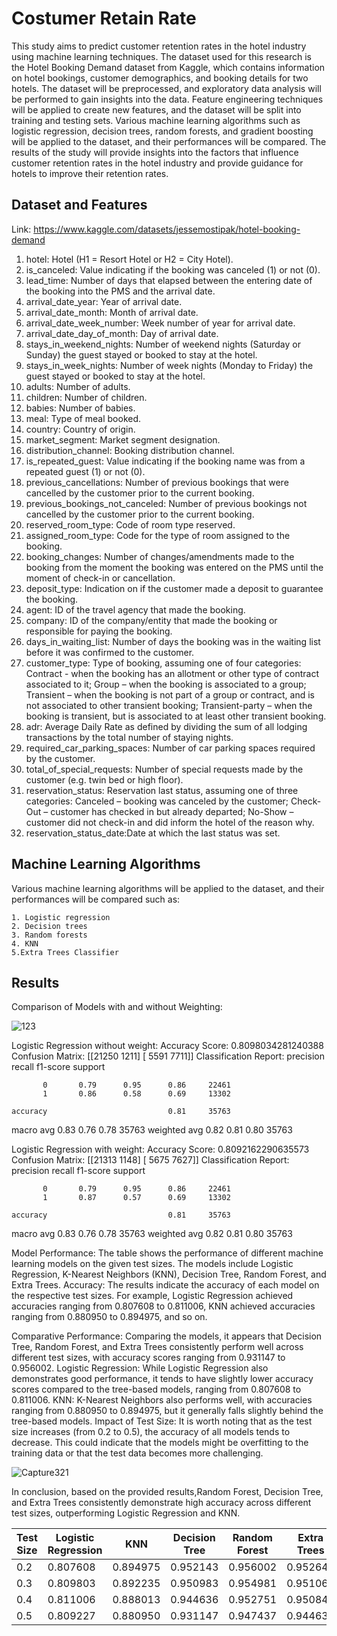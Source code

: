 # Costumer Retain Rate
This study aims to predict customer retention rates in the hotel industry using machine learning techniques. The dataset used for this research is the Hotel Booking Demand dataset from Kaggle, which contains information on hotel bookings, customer demographics, and booking details for two hotels. The dataset will be preprocessed, and exploratory data analysis will be performed to gain insights into the data. Feature engineering techniques will be applied to create new features, and the dataset will be split into training and testing sets. Various machine learning algorithms such as logistic regression, decision trees, random forests, and gradient boosting will be applied to the dataset, and their performances will be compared. The results of the study will provide insights into the factors that influence customer retention rates in the hotel industry and provide guidance for hotels to improve their retention rates.
 
## Dataset and Features

Link: https://www.kaggle.com/datasets/jessemostipak/hotel-booking-demand

1. hotel: Hotel (H1 = Resort Hotel or H2 = City Hotel).  
2. is_canceled: Value indicating if the booking was canceled (1) or not (0).  
3. lead_time: Number of days that elapsed between the entering date of the booking into the PMS and the arrival date.  
4. arrival_date_year: Year of arrival date.      
5. arrival_date_month: Month of arrival date.  
6. arrival_date_week_number: Week number of year for arrival date.  
7. arrival_date_day_of_month: Day of arrival date.  
8. stays_in_weekend_nights: Number of weekend nights (Saturday or Sunday) the guest stayed or booked to stay at the hotel.  
9. stays_in_week_nights: Number of week nights (Monday to Friday) the guest stayed or booked to stay at the hotel.  
10. adults: Number of adults.  
11. children: Number of children.  
12. babies: Number of babies.  
13. meal: Type of meal booked.   
14. country: Country of origin.  
15. market_segment: Market segment designation.  
16. distribution_channel: Booking distribution channel.  
17. is_repeated_guest: Value indicating if the booking name was from a repeated guest (1) or not (0).  
18. previous_cancellations: Number of previous bookings that were cancelled by the customer prior to the current booking.  
19. previous_bookings_not_canceled: Number of previous bookings not cancelled by the customer prior to the current booking.  
20. reserved_room_type: Code of room type reserved.  
21. assigned_room_type: Code for the type of room assigned to the booking.  
22. booking_changes: Number of changes/amendments made to the booking from the moment the booking was entered on the PMS until the moment of check-in or cancellation.  
23. deposit_type: Indication on if the customer made a deposit to guarantee the booking.   
24. agent: ID of the travel agency that made the booking.  
25. company: ID of the company/entity that made the booking or responsible for paying the booking.  
26. days_in_waiting_list: Number of days the booking was in the waiting list before it was confirmed to the customer.  
27. customer_type: Type of booking, assuming one of four categories: Contract - when the booking has an allotment or other type of contract associated to it; Group – when the booking is associated to a group; Transient – when the booking is not part of a group or contract, and is not associated to other transient booking; Transient-party – when the booking is transient, but is associated to at least other transient booking.  
28. adr: Average Daily Rate as defined by dividing the sum of all lodging transactions by the total number of staying nights.  
29. required_car_parking_spaces: Number of car parking spaces required by the customer.  
30. total_of_special_requests: Number of special requests made by the customer (e.g. twin bed or high floor).  
31. reservation_status: Reservation last status, assuming one of three categories: Canceled – booking was canceled by the customer; Check-Out – customer has checked in but already departed; No-Show – customer did not check-in and did inform the hotel of the reason why.  
32. reservation_status_date:Date at which the last status was set.   

## Machine Learning Algorithms

 Various machine learning algorithms  will be applied to the dataset, and their performances will be compared such as:    
 
    1. Logistic regression  
    2. Decision trees  
    3. Random forests  
    4. KNN
    5.Extra Trees Classifier
    
## 

## Results

Comparison of Models with and without Weighting:

![123](https://github.com/erblinaqeli/MachineLearningProject/assets/106601487/598d07b6-a74d-44c1-a592-f420f037fce8)

Logistic Regression without weight:
Accuracy Score: 0.8098034281240388
Confusion Matrix:
[[21250  1211]
 [ 5591  7711]]
Classification Report:
              precision    recall  f1-score   support

           0       0.79      0.95      0.86     22461
           1       0.86      0.58      0.69     13302

    accuracy                           0.81     35763
   macro avg       0.83      0.76      0.78     35763
weighted avg       0.82      0.81      0.80     35763


Logistic Regression with weight:
Accuracy Score: 0.8092162290635573
Confusion Matrix:
[[21313  1148]
 [ 5675  7627]]
Classification Report:
              precision    recall  f1-score   support

           0       0.79      0.95      0.86     22461
           1       0.87      0.57      0.69     13302

    accuracy                           0.81     35763
   macro avg       0.83      0.76      0.78     35763
weighted avg       0.82      0.81      0.80     35763

Model Performance: The table shows the performance of different machine learning models on the given test sizes. The models include Logistic Regression, K-Nearest Neighbors (KNN), Decision Tree, Random Forest, and Extra Trees.
Accuracy: The results indicate the accuracy of each model on the respective test sizes. For example, Logistic Regression achieved accuracies ranging from 0.807608 to 0.811006, KNN achieved accuracies ranging from 0.880950 to 0.894975, and so on.

Comparative Performance: Comparing the models, it appears that Decision Tree, Random Forest, and Extra Trees consistently perform well across different test sizes, with accuracy scores ranging from 0.931147 to 0.956002.
Logistic Regression: While Logistic Regression also demonstrates good performance, it tends to have slightly lower accuracy scores compared to the tree-based models, ranging from 0.807608 to 0.811006.
KNN: K-Nearest Neighbors also performs well, with accuracies ranging from 0.880950 to 0.894975, but it generally falls slightly behind the tree-based models.
Impact of Test Size: It is worth noting that as the test size increases (from 0.2 to 0.5), the accuracy of all models tends to decrease. This could indicate that the models might be overfitting to the training data or that the test data becomes more challenging.


![Capture321](https://github.com/erblinaqeli/MachineLearningProject/assets/106601487/9cdb9fd0-1af8-4b4a-82ed-700042c00504)

In conclusion, based on the provided results,Random Forest, Decision Tree, and Extra Trees consistently demonstrate high accuracy across different test sizes, outperforming Logistic Regression and KNN.


  | Test Size | Logistic Regression | KNN      | Decision Tree | Random Forest | Extra Trees |
|-----------|---------------------|----------|---------------|---------------|-------------|
| 0.2       | 0.807608            | 0.894975 | 0.952143      | 0.956002      | 0.952647    |
| 0.3       | 0.809803            | 0.892235 | 0.950983      | 0.954981      | 0.951067    |
| 0.4       | 0.811006            | 0.888013 | 0.944636      | 0.952751      | 0.950843    |
| 0.5       | 0.809227            | 0.880950 | 0.931147      | 0.947437      | 0.944636    |

















